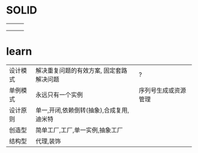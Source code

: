 # SOLID

|      |      |      |
| ---- | ---- | ---- |
|      |      |      |
|      |      |      |
|      |      |      |



# learn

|          |                                          |                      |
| -------- | ---------------------------------------- | -------------------- |
| 设计模式 | 解决重复问题的有效方案, 固定套路解决问题 | ?                    |
| 单例模式 | 永远只有一个实例                         | 序列号生成或资源管理 |
| 设计原则 | 单一,开闭,依赖倒转(抽象),合成复用,迪米特 |                      |
| 创造型   | 简单工厂,工厂,单一实例,抽象工厂          |                      |
| 结构型   | 代理,装饰                                |                      |



